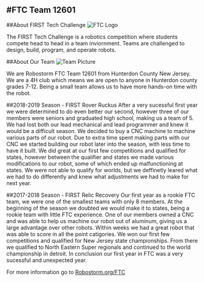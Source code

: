 #FTC Team 12601
---
##About FIRST Tech Challenge
![FTC Logo](\img\FTC-Logo.jpg)

The FIRST Tech Challenge is a robotics competition where students compete head to head in a team inviornment.  Teams are challenged to design, build, program, and operate robots.

##About Our Team
![Team Picture](\img\Team-Picture_2019-2020.jpg)

We are Robostorm FTC Team 12601 from Hunterdon County New Jersey.  We are a 4H club which means we are open to anyone in Hunterdon county grades 7-12.  Being a small team allows us to have more hands-on time with the robot.

##2018-2019 Season - FIRST Rover Ruckus
After a very sucessful first year we were determined to do even better our second, however three of our members were seniors and graduated high school, making us a team of 5.  We had lost both our lead mechanical and lead programmer and knew it would be a difficult season.  We decided to buy a CNC machine to machine various parts of our robot.  Due to extra time spent making parts with our CNC we started building our robot later into the season, with less time to have it built.  We did great at our first few competitions and qualified for states, however between the qualifier and states we made various modifications to our robot, some of which ended up malfunctioning at states.  We were not able to qualify for worlds, but we deffinetly leared what we had to do differently and knew what adjustments we had to make for next year.

##2017-2018 Season - FIRST Relic Recovery
Our first year as a rookie FTC team, we were one of the smallest teams with only 8 members.  At the beginning of the season we doubted we would make it to states, being a rookie team with little FTC experience.  One of our members owned a CNC and was able to help us machine our robot out of aluminum, giving us a large advantage over other robots.  Within weeks we had a great robot that was able to score in all the point catigories.  We won our first few competitions and qualified for New Jersey state championships.  From there we qualified to North Eastern Super regionals and continued to the world championship in detroit.  In conclusion our first year in FTC was a very sucessful and unexpected year.

For more information go to [Robostorm.org/FTC](https://robostorm.org/ftc/)
